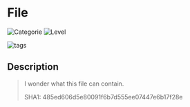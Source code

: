 # File
![Categorie](https://img.shields.io/badge/Category-OSINT-red?style=for-the-badge) ![Level](https://img.shields.io/badge/Difficulty-Easy-green?style=for-the-badge)

![tags](https://img.shields.io/badge/Tag-File%20extensions-blue)

## Description
>I wonder what this file can contain.
>
> SHA1: 485ed606d5e80091f6b7d555ee07447e6b17f28e

